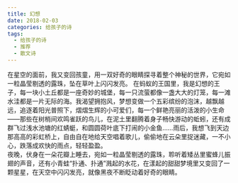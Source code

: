 ```yaml
---
title: 幻想
date: 2018-02-03
categories: 给孩子的诗
tags:
  - 给孩子的诗
  - 推荐
  - 散文诗
---
```

 
在星空的面前，我又变回孩童，用一双好奇的眼睛探寻着整个神秘的世界，它宛如一粒晶莹剔透的露珠，坠在草叶上闪闪发亮。<!--more-->
在蚂蚁的王国里，我是幻想的王子，每一块小土丘都是一座奇妙的城堡，每一只流萤都像一盏大大的灯笼，每一滩水洼都是一片无际的海。我渴望拥抱风，梦想变做一个五彩缤纷的泡沫，越飘越远，追逐着阳光普照下，熠熠生辉的小可爱们，每一个鲜艳亮丽的活泼的小生命——那些在树梢间欢鸣雀跃的鸟儿，在泥土里翻腾着身子畅快游动的蚯蚓，还有成群飞过浅水池塘的红蜻蜓，和圆圆荷叶底下打闹的小金鱼……雨后，我想飞到天边那高高的彩虹桥上，自由自在地给天空唱着歌儿，偷偷地在云朵里捉迷藏，一不小心，跌落成欢快的雨点，轻轻盈盈。     
夜晚，伏身在一朵花瓣上睡去，宛如一粒晶莹剔透的露珠，聆听着矮丛里蜜蜂儿振翅的声音，还有小青蛙“扑通、扑通”溅起的水花，在漾起的甜甜梦境里又变回了一颗星星，在天空中闪闪发亮，就像黑夜不断眨动着好奇的眼睛。
